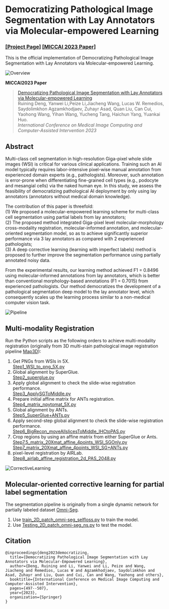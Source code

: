 # Democratizing Pathological Image Segmentation with Lay Annotators via Molecular-empowered Learning

### [[Project Page]](https://https://github.com/ddrrnn123/Omni-Seg/)   [[MICCAI 2023 Paper]](https://link.springer.com/chapter/10.1007/978-3-031-43987-2_48)


This is the official implementation of Democratizing Pathological Image Segmentation with Lay Annotators via Molecular-empowered Learning. 

![Overview](https://github.com/hrlblab/MolecularEL/blob/main/Problem.png)<br />

**MICCAI2023 Paper** <br />
> [Democratizing Pathological Image Segmentation with Lay Annotators via Molecular-empowered Learning](https://link.springer.com/chapter/10.1007/978-3-031-43987-2_48) <br />
> Ruining Deng, Yanwei Li,Peize Li,Jiacheng Wang, Lucas W. Remedios, Saydolimkhon Agzamkhodjaev, Zuhayr Asad, Quan Liu, Can Cui, Yaohong Wang, Yihan Wang, Yucheng Tang, Haichun Yang, Yuankai Huo.<br />
> *International Conference on Medical Image Computing and Computer-Assisted Intervention 2023* <br />

## Abstract
Multi-class cell segmentation in high-resolution Giga-pixel whole slide images (WSI) is critical for various clinical applications. Training such an AI model typically requires labor-intensive pixel-wise manual annotation from experienced domain experts (e.g., pathologists). Moreover, such annotation is error-prone when differentiating fine-grained cell types (e.g., podocyte and mesangial cells) via the naked human eye. In this study, we assess the feasibility of democratizing pathological AI deployment by only using lay annotators (annotators without medical domain knowledge). <br /> 


The contribution of this paper is threefold: <br />
(1) We proposed a molecular-empowered learning scheme for multi-class cell segmentation using partial labels from lay annotators; <br />
(2) The proposed method integrated Giga-pixel level molecular-morphology cross-modality registration, molecular-informed annotation, and molecular-oriented segmentation model, so as to achieve significantly superior performance via 3 lay annotators as compared with 2 experienced pathologists; <br />
(3) A deep corrective learning (learning with imperfect labels) method is proposed to further improve the segmentation performance using partially annotated noisy data. <br />

From the experimental results, our learning method achieved F1 = 0.8496 using molecular-informed annotations from lay annotators, which is better than conventional morphology-based annotations (F1 = 0.7015) from experienced pathologists. Our method democratizes the development of a pathological segmentation deep model to the lay annotator level, which consequently scales up the learning process similar to a non-medical computer vision task. <br />

![Pipeline](https://github.com/hrlblab/MolecularEL/blob/main/Pipeline.png)<br />

## Multi-modality Registration
Run the Python scripts as the following orders to achieve multi-modality registration (originally from 3D multi-stain pathological image registration pipeline [Map3D](https://github.com/hrlblab/Map3D)): <br />
1. Get PNGs from WSIs in 5X. <br />
[Step1_WSI_to_png_5X.py](Multi-modalityRegistration/Step1_WSI_to_png_5X.py) <br />
2. Global alignment by SuperGlue. <br />
[Step2_superglue.py](Multi-modalityRegistration/Step2_superglue.py) <br />
3. Apply global alignment to check the slide-wise registration performance. <br />
[Step3_ApplySGToMiddle.py](Multi-modalityRegistration/Step3_ApplySGToMiddle.py) <br />
4. Prepare initial affine matrix for ANTs registration. <br />
[Step4_matrix_npytomat_5X.py](Multi-modalityRegistration/Step4_matrix_npytomat_5X.py) <br />
5. Global alignment by ANTs. <br />
[Step5_SuperGlue+ANTs.py](Multi-modalityRegistration/Step5_SuperGlue+ANTs.py) <br />
6. Apply second-step global alignment to check the slide-wise registration performance. <br />
[Step6_BigRecon_moveAllslicesToMiddle_IHCtoPAS.py](Multi-modalityRegistration/Step6_BigRecon_moveAllslicesToMiddle_IHCtoPAS.py) <br />
7. Crop regions by using an affine matrix from either SuperGlue or Ants. <br />
[Step7.5_matrix_20Xmat_affine_4points_WSI_SGOnly.py](Multi-modalityRegistration/Step7.5_matrix_20Xmat_affine_4points_WSI_SGOnly.py) <br />
[Step7_matrix_20Xmat_affine_4points_WSI_SG+ANTs.py](Multi-modalityRegistration/Step7_matrix_20Xmat_affine_4points_WSI_SG+ANTs.py)  <br />
8. pixel-level registration by AIRLab. <br />
[Step8_airlab_affine_registration_2d_PAS_2048.py](Multi-modalityRegistration/Step8_airlab_affine_registration_2d_PAS_2048.py) <br />

![CorrectiveLearning](https://github.com/hrlblab/MolecularEL/blob/main/CorrectiveLearning.png) <br />

## Molecular-oriented corrective learning for partial label segmentation
The segmentation pipeline is originally from a single dynamic network for partially labeled dataset [Omni-Seg](https://github.com/ddrrnn123/Omni-Seg).
1. Use [train_2D_patch_omni-seg_selfloss.py](CorrectiveLearning/train_2D_patch_omni-seg_selfloss.py) to train the model.
2. Use [Testing_2D_patch_omni-seg_ns.py](CorrectiveLearning/Testing_2D_patch_omni-seg_ns.py) to test the model.

## Citation
```
@inproceedings{deng2023democratizing,
  title={Democratizing Pathological Image Segmentation with Lay Annotators via Molecular-Empowered Learning},
  author={Deng, Ruining and Li, Yanwei and Li, Peize and Wang, Jiacheng and Remedios, Lucas W and Agzamkhodjaev, Saydolimkhon and Asad, Zuhayr and Liu, Quan and Cui, Can and Wang, Yaohong and others},
  booktitle={International Conference on Medical Image Computing and Computer-Assisted Intervention},
  pages={497--507},
  year={2023},
  organization={Springer}
}

```


